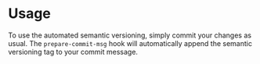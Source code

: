 # Usage

To use the automated semantic versioning, simply commit your changes as usual. The `prepare-commit-msg` hook will automatically append the semantic versioning tag to your commit message.

